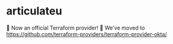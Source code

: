 # articulateu
🎉 Now an official Terraform provider! 🚚 We've moved to https://github.com/terraform-providers/terraform-provider-okta/
